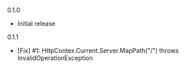 0.1.0
* Initial release

0.1.1
* [Fix] #1: HttpContex.Current.Server.MapPath("/") throws InvalidOperationException